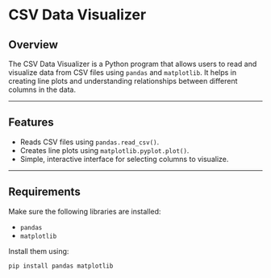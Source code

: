 # CSV Data Visualizer

## Overview
The CSV Data Visualizer is a Python program that allows users to read and visualize data from CSV files using `pandas` and `matplotlib`. It helps in creating line plots and understanding relationships between different columns in the data.

---

## Features
- Reads CSV files using `pandas.read_csv()`.
- Creates line plots using `matplotlib.pyplot.plot()`.
- Simple, interactive interface for selecting columns to visualize.

---

## Requirements
Make sure the following libraries are installed:
- `pandas`
- `matplotlib`

Install them using:
```bash
pip install pandas matplotlib